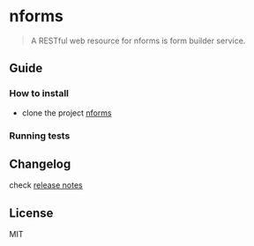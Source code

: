 # nforms #

> A RESTful web resource for nforms is form builder service.

## Guide ##

### How to install ###
- clone the project [nforms](https://github.com/slowday/nforms.git)

### Running tests ###


## Changelog ##
check [release notes](https://github.com/slowday/nforms/releases)

## License ##
MIT

